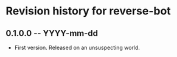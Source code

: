 # Revision history for reverse-bot

## 0.1.0.0 -- YYYY-mm-dd

* First version. Released on an unsuspecting world.
